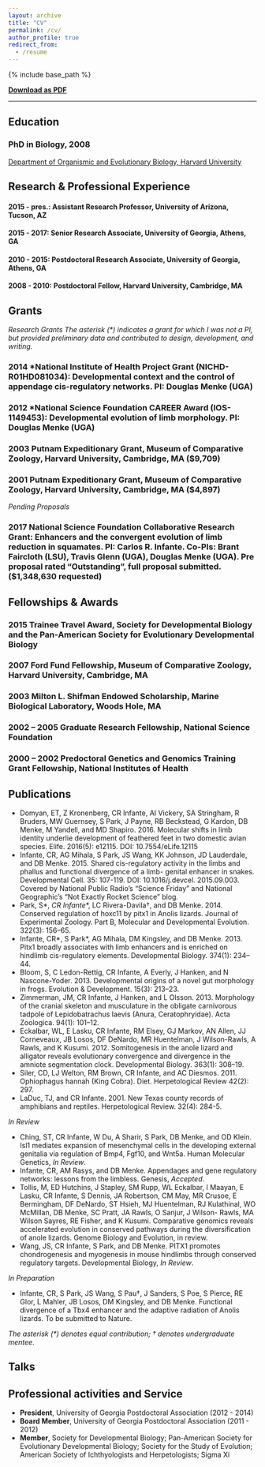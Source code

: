 ```yaml
---
layout: archive
title: "CV"
permalink: /cv/
author_profile: true
redirect_from:
  - /resume
---
```


{% include base_path %}

**[Download as PDF](https://crinfante.github.io/files/cv.pdf)**

---

## Education

### PhD in Biology, 2008
[Department of Organismic and Evolutionary Biology, Harvard University](https://oeb.harvard.edu) 

## Research & Professional Experience
#### 2015 - pres.: Assistant Research Professor, University of Arizona, Tucson, AZ
#### 2015 - 2017: Senior Research Associate, University of Georgia, Athens, GA
####	2010 - 2015: Postdoctoral Research Associate, University of Georgia, Athens, GA
#### 2008 - 2010: Postdoctoral Fellow, Harvard University, Cambridge, MA

## Grants
_Research Grants The asterisk (*) indicates a grant for which I was not a PI, but provided preliminary data and contributed to design, development, and writing._
### 2014  *National Institute of Health Project Grant (NICHD-R01HD081034): Developmental context and the control of appendage cis-regulatory networks. PI: Douglas Menke (UGA)
### 2012  *National Science Foundation CAREER Award (IOS-1149453): Developmental evolution of limb morphology. PI: Douglas Menke (UGA)
### 2003  Putnam Expeditionary Grant, Museum of Comparative Zoology, Harvard University, Cambridge, MA ($9,709)
### 2001  Putnam Expeditionary Grant, Museum of Comparative Zoology, Harvard University, Cambridge, MA ($4,897)
_Pending Proposals_
### 2017 National Science Foundation Collaborative Research Grant: Enhancers and the convergent evolution of limb reduction in squamates. PI: Carlos R. Infante. Co-PIs: Brant Faircloth (LSU), Travis Glenn (UGA), Douglas Menke (UGA). Pre proposal rated “Outstanding”, full proposal submitted. ($1,348,630 requested)

## Fellowships & Awards
### 2015 		Trainee Travel Award, Society for Developmental Biology and the Pan-American Society for Evolutionary Developmental Biology
### 2007 		Ford Fund Fellowship, Museum of Comparative Zoology, Harvard University, Cambridge, MA
### 2003 		Milton L. Shifman Endowed Scholarship, Marine Biological Laboratory, Woods Hole, MA
### 2002 – 2005 Graduate Research Fellowship, National Science Foundation
### 2000 – 2002	Predoctoral Genetics and Genomics Training Grant Fellowship, National Institutes of Health

## Publications
* Domyan, ET, Z Kronenberg, CR Infante, AI Vickery, SA Stringham, R Bruders, MW Guernsey, S Park, J Payne, RB Beckstead, G Kardon, DB Menke, M Yandell, and MD Shapiro. 2016. Molecular shifts in limb identity underlie development of feathered feet in two domestic avian species. Elife. 2016(5): e12115. DOI: 10.7554/eLife.12115
* Infante, CR, AG Mihala, S Park, JS Wang, KK Johnson, JD Lauderdale, and DB Menke. 2015. Shared cis-regulatory activity in the limbs and phallus and functional divergence of a limb- genital enhancer in snakes. Developmental Cell. 35: 107-119. DOI: 10.1016/j.devcel. 2015.09.003. Covered by National Public Radio’s “Science Friday” and National Geographic’s “Not Exactly Rocket Science” blog.
* Park, S\*\, _CR Infante_\*\, LC Rivera-Davila†, and DB Menke. 2014. Conserved regulation of hoxc11 by pitx1 in Anolis lizards. Journal of Experimental Zoology. Part B, Molecular and Developmental Evolution. 322(3): 156–65.
* Infante, CR\*\, S Park\*\, AG Mihala, DM Kingsley, and DB Menke. 2013. Pitx1 broadly associates with limb enhancers and is enriched on hindlimb cis-regulatory elements. Developmental Biology. 374(1): 234–44.
* Bloom, S, C Ledon-Rettig, CR Infante, A Everly, J Hanken, and N Nascone-Yoder. 2013. Developmental origins of a novel gut morphology in frogs. Evolution & Development. 15(3): 213–23.
* Zimmerman, JM, CR Infante, J Hanken, and L Olsson. 2013. Morphology of the cranial skeleton and musculature in the obligate carnivorous tadpole of Lepidobatrachus laevis (Anura, Ceratophryidae). Acta Zoologica. 94(1): 101–12.
* Eckalbar, WL, E Lasku, CR Infante, RM Elsey, GJ Markov, AN Allen, JJ Corneveaux, JB Losos, DF DeNardo, MR Huentelman, J Wilson-Rawls, A Rawls, and K Kusumi. 2012. Somitogenesis in the anole lizard and alligator reveals evolutionary convergence and divergence in the amniote segmentation clock. Developmental Biology. 363(1): 308–19.
* Siler, CD, LJ Welton, RM Brown, CR Infante, and AC Diesmos. 2011. Ophiophagus hannah (King Cobra). Diet. Herpetological Review 42(2): 297.
* LaDuc, TJ, and CR Infante. 2001. New Texas county records of amphibians and reptiles. Herpetological Review. 32(4): 284-5.

_In Review_
* Ching, ST, CR Infante, W Du, A Sharir, S Park, DB Menke, and OD Klein. Isl1 mediates expansion of mesenchymal cells in the developing external genitalia via regulation of Bmp4, Fgf10, and Wnt5a. Human Molecular Genetics, _In Review_.
* Infante, CR, AM Rasys, and DB Menke. Appendages and gene regulatory networks: lessons from the limbless. Genesis, _Accepted_.
* Tollis, M, ED Hutchins, J Stapley, SM Rupp, WL Eckalbar, I Maayan, E Lasku, CR Infante, S Dennis, JA Robertson, CM May, MR Crusoe, E Bermingham, DF DeNardo, ST Hsieh, MJ Huentelman, RJ Kulathinal, WO McMillan, DB Menke, SC Pratt, JA Rawls, O Sanjur, J Wilson- Rawls, MA Wilson Sayres, RE Fisher, and K Kusumi. Comparative genomics reveals accelerated evolution in conserved pathways during the diversification of anole lizards. Genome Biology and Evolution, in review.
* Wang, JS, CR Infante, S Park, and DB Menke. PITX1 promotes chondrogenesis and myogenesis in mouse hindlimbs through conserved regulatory targets. Developmental Biology, _In Review_.

_In Preparation_
* Infante, CR, S Park, JS Wang, S Pau†, J Sanders, S Poe, S Pierce, RE Glor, L Mahler, JB Losos, DM Kingsley, and DB Menke. Functional divergence of a Tbx4 enhancer and the adaptive radiation of Anolis lizards. To be submitted to Nature.

_The asterisk (*) denotes equal contribution; † denotes undergraduate mentee._


## Talks



## Professional activities and Service

- **President**, University of Georgia Postdoctoral Association (2012 - 2014)
- **Board Member**, University of Georgia Postdoctoral Association (2011 - 2012)
- **Member**, Society for Developmental Biology; Pan-American Society for Evolutionary Developmental Biology; Society for the Study of Evolution; American Society of Ichthyologists and Herpetologists; Sigma Xi




<!--

Publications
======
  <ul>{% for post in site.publications %}
    {% include archive-single-cv.html %}
  {% endfor %}</ul>
  
Talks
======
  <ul>{% for post in site.talks %}
    {% include archive-single-talk-cv.html %}
  {% endfor %}</ul>
  
Teaching
======
  <ul>{% for post in site.teaching %}
    {% include archive-single-cv.html %}
  {% endfor %}</ul>
  
Service and leadership
======

-->